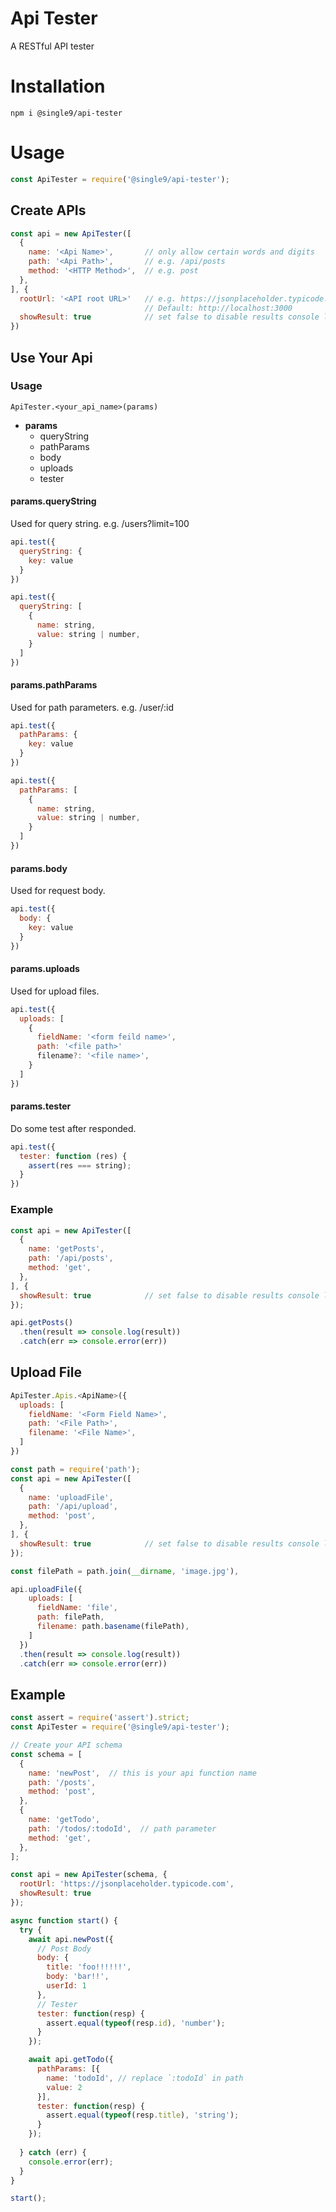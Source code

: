 Api Tester
==========

A RESTful API tester

Installation
============

    npm i @single9/api-tester

Usage
============

```js
const ApiTester = require('@single9/api-tester');
```

Create APIs
------------
```js
const api = new ApiTester([
  {
    name: '<Api Name>',       // only allow certain words and digits
    path: '<Api Path>',       // e.g. /api/posts
    method: '<HTTP Method>',  // e.g. post
  },
], {
  rootUrl: '<API root URL>'   // e.g. https://jsonplaceholder.typicode.com
                              // Default: http://localhost:3000
  showResult: true            // set false to disable results console log
})
```

Use Your Api
------------

### Usage

    ApiTester.<your_api_name>(params)

- **params**
  - queryString
  - pathParams
  - body
  - uploads
  - tester

#### params.queryString

Used for query string. e.g. /users?limit=100

```js
api.test({
  queryString: {
    key: value
  }
})
```

```js
api.test({
  queryString: [
    {
      name: string,
      value: string | number,
    }
  ]
})
```

#### params.pathParams

Used for path parameters. e.g. /user/:id

```js
api.test({
  pathParams: {
    key: value
  }
})
```

```js
api.test({
  pathParams: [
    {
      name: string,
      value: string | number,
    }
  ]
})
```

#### params.body

Used for request body.

```js
api.test({
  body: {
    key: value
  }
})
```

#### params.uploads

Used for upload files.

```js
api.test({
  uploads: [
    {
      fieldName: '<form feild name>',
      path: '<file path>'
      filename?: '<file name>',
    }
  ]
})
```

#### params.tester

Do some test after responded.

```js
api.test({
  tester: function (res) {
    assert(res === string);
  }
})
```

### Example

```js
const api = new ApiTester([
  {
    name: 'getPosts',
    path: '/api/posts',
    method: 'get',
  },
], {
  showResult: true            // set false to disable results console log
});

api.getPosts()
  .then(result => console.log(result))
  .catch(err => console.error(err))
```

Upload File
-----------
```js
ApiTester.Apis.<ApiName>({
  uploads: [
    fieldName: '<Form Field Name>',
    path: '<File Path>',
    filename: '<File Name>',
  ]
})
```
```js
const path = require('path');
const api = new ApiTester([
  {
    name: 'uploadFile',
    path: '/api/upload',
    method: 'post',
  },
], {
  showResult: true            // set false to disable results console log
});

const filePath = path.join(__dirname, 'image.jpg'),

api.uploadFile({
    uploads: [
      fieldName: 'file',
      path: filePath,
      filename: path.basename(filePath),
    ]
  })
  .then(result => console.log(result))
  .catch(err => console.error(err))
```

Example
------------

```js
const assert = require('assert').strict;
const ApiTester = require('@single9/api-tester');

// Create your API schema
const schema = [
  {
    name: 'newPost',  // this is your api function name
    path: '/posts',
    method: 'post',
  },
  {
    name: 'getTodo',
    path: '/todos/:todoId',  // path parameter
    method: 'get',
  },
];

const api = new ApiTester(schema, {
  rootUrl: 'https://jsonplaceholder.typicode.com',
  showResult: true
});

async function start() {
  try {
    await api.newPost({
      // Post Body
      body: {
        title: 'foo!!!!!!',
        body: 'bar!!',
        userId: 1
      },
      // Tester
      tester: function(resp) {
        assert.equal(typeof(resp.id), 'number');
      }
    });

    await api.getTodo({
      pathParams: [{
        name: 'todoId', // replace `:todoId` in path
        value: 2
      }],
      tester: function(resp) {
        assert.equal(typeof(resp.title), 'string');
      }
    });
    
  } catch (err) {
    console.error(err);
  }
}

start();
```
